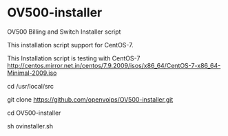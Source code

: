 # OV500-installer
OV500 Billing and Switch Installer script

This installation script support for CentOS-7.

This Installation script is testing with CentOS-7 http://centos.mirror.net.in/centos/7.9.2009/isos/x86_64/CentOS-7-x86_64-Minimal-2009.iso

cd /usr/local/src

git clone https://github.com/openvoips/OV500-installer.git

cd OV500-installer

sh ovinstaller.sh

